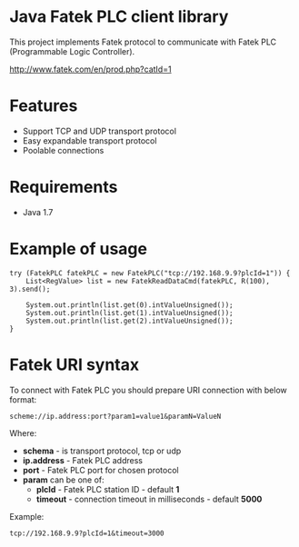 Java Fatek PLC client library
=============================
This project implements Fatek protocol to communicate with Fatek PLC (Programmable Logic Controller).

http://www.fatek.com/en/prod.php?catId=1

Features
========

 * Support TCP and UDP transport protocol
 * Easy expandable transport protocol
 * Poolable connections

Requirements
============
 * Java 1.7

Example of usage
================

    try (FatekPLC fatekPLC = new FatekPLC("tcp://192.168.9.9?plcId=1")) {
        List<RegValue> list = new FatekReadDataCmd(fatekPLC, R(100), 3).send();

        System.out.println(list.get(0).intValueUnsigned());
        System.out.println(list.get(1).intValueUnsigned());
        System.out.println(list.get(2).intValueUnsigned());
    }

Fatek URI syntax
================

To connect with Fatek PLC you should prepare URI connection with below format:

    scheme://ip.address:port?param1=value1&paramN=ValueN

Where:

 * __schema__ - is transport protocol, tcp or udp
 * __ip.address__ - Fatek PLC address
 * __port__ - Fatek PLC port for chosen protocol
 * __param__ can be one of:
    * __plcId__ - Fatek PLC station ID - default __1__
    * __timeout__ - connection timeout in milliseconds - default __5000__

Example:

    tcp://192.168.9.9?plcId=1&timeout=3000

